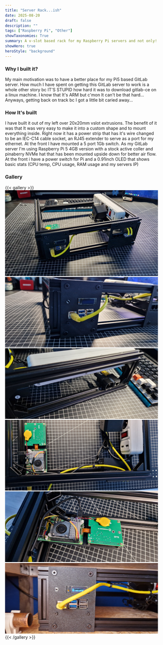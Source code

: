 ```yaml
---
title: "Server Rack...ish"
date: 2025-08-20
draft: false
description: ""
tags: ["Raspberry Pi", "Other"]
showTaxonomies: True
summary: A v-slot based rack for my Raspberry Pi servers and not only!
showHero: true
heroStyle: "background"
---
```

### Why I built it?
My main motivation was to have a better place for my Pi5 based GitLab server. How much I have spent on getting this GitLab server to work is a whole other story bc IT'S STUPID how hard it was to download gitlab-ce on a linux machine. I know that It's ARM but c'mon It can't be that hard... Anyways, getting back on track bc I got a little bit caried away...

### How It's built
I have built it out of my left over 20x20mm vslot extrusions. The benefit of it was that It was very easy to make it into a custom shape and to mount everything inside. Right now it has a power strip that has it's wire changed to be an IEC-C14 cable socket, an RJ45 extender to serve as a port for my ethernet. At the front I have mounted a 5 port 1Gb switch. As my GitLab server I'm using Raspberry Pi 5 4GB version with a stock active coller and pinaberry NVMe hat that has been mounted upside down for better air flow. At the front i have a power switch for Pi and a 0.91inch OLED that shows basic stats (CPU temp, CPU usage, RAM usage and my servers IP)

### Gallery
{{< gallery >}}
  <img src="photos/MainPhoto.jpg" class="grid-w33" />
  <img src="photos/piCloseUp.jpg" class="grid-w33" />
  <img src="photos/Connectors.jpg" class="grid-w33" />
  <img src="photos/TopShot.jpg" class="grid-w33" />
  <img src="photos/gitlabServer.jpg" class="grid-w33" />
  <img src="photos/PiPowered.jpg" class="grid-w33" />
{{< /gallery >}}